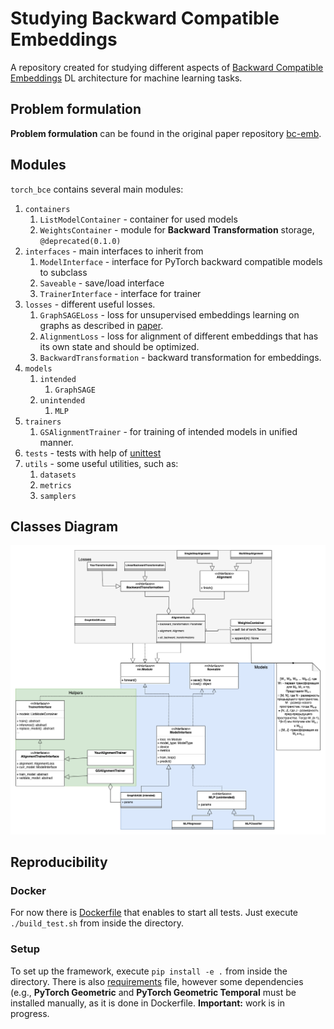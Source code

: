 # Studying Backward Compatible Embeddings
A repository created for studying different aspects of [Backward Compatible Embeddings](https://arxiv.org/abs/2206.03040)
DL architecture for machine learning tasks.
## Problem formulation
**Problem formulation** can be found in the original paper repository [bc-emb](https://github.com/snap-stanford/bc-emb).
## Modules
`torch_bce` contains several main modules:
1. `containers`
   1. `ListModelContainer` - container for used models
   2. `WeightsContainer` - module for **Backward Transformation** storage, `@deprecated(0.1.0)`
2. `interfaces` - main interfaces to inherit from
   1. `ModelInterface` - interface for PyTorch backward compatible models to subclass
   2. `Saveable` - save/load interface
   3. `TrainerInterface` - interface for trainer
3. `losses` - different useful losses.
   1. `GraphSAGELoss` - loss for unsupervised embeddings learning on graphs as described in [paper](https://arxiv.org/pdf/1706.02216.pdf).
   2. `AlignmentLoss` - loss for alignment of different embeddings that has its own state and should be optimized.
   3. `BackwardTransformation` - backward transformation for embeddings.
4. `models`
   1. `intended`
      1. `GraphSAGE`
   2. `unintended`
      1. `MLP`
5. `trainers`
   1. `GSAlignmentTrainer` - for training of intended models in unified manner.
6. `tests` - tests with help of [unittest](https://docs.python.org/3/library/unittest.html)
7. `utils` - some useful utilities, such as:
   1. `datasets`
   2. `metrics`
   3. `samplers`
## Classes Diagram
![](./images/UML%20Backward%20Compatible%20Embeddings%20Architecture.png)
## Reproducibility
### Docker
For now there is [Dockerfile](./Dockerfile) that enables to start all tests. Just execute `./build_test.sh` from 
inside the directory.
### Setup
To set up the framework, execute `pip install -e .` from inside the directory. There is also [requirements](./requirements.txt)
file, however some dependencies (e.g., **PyTorch Geometric** and **PyTorch Geometric Temporal** must be installed manually,
as it is done in Dockerfile.
**Important:** work is in progress.
